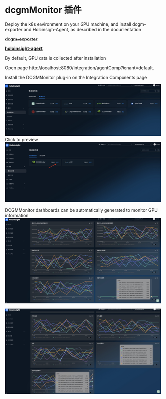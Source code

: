 # dcgmMonitor 插件
Deploy the k8s environment on your GPU machine, and install dcgm-exporter and Holoinsigh-Agent, as described in the documentation

[**dcgm-exporter**](https://github.com/NVIDIA/dcgm-exporter#quickstart-on-kubernetes)

[**holoinsight-agent**](https://traas-stack.github.io/holoinsight-docs/en/operations/deployment/k8s.html#deploy-holoinsight-agent)

By default, GPU data is collected after installation

Open page http://localhost:8080/integration/agentComp?tenant=default.

Install the DCGMMonitor plug-in on the Integration Components page

![dcgm1.png](dcgm1.png)
Click to preview
![dcgm2.png](dcgm2.png)

DCGMMonitor dashboards can be automatically generated to monitor GPU information
![dcgm3.png](dcgm3.png)

![dcgm4.png](dcgm4.png)

